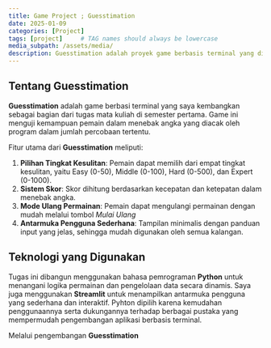 ```yaml
---
title: Game Project ; Guesstimation
date: 2025-01-09
categories: [Project]
tags: [project]     # TAG names should always be lowercase
media_subpath: /assets/media/
description: Guesstimation adalah proyek game berbasis terminal yang dirancang untuk mengasah logika dan kemampuan pemrograman dasar.
---
```

## Tentang Guesstimation
<b>Guesstimation</b> adalah game berbasi terminal yang saya kembangkan sebagai bagian dari tugas mata kuliah di semester pertama. Game ini menguji kemampuan pemain dalam menebak angka yang diacak oleh program dalam jumlah percobaan tertentu.

Fitur utama dari <b>Guesstimation</b> meliputi:
1. <b>Pilihan Tingkat Kesulitan</b>: Pemain dapat memilih dari empat tingkat kesulitan, yaitu Easy (0-50), Middle (0-100), Hard (0-500), dan Expert (0-1000).
2. <b>Sistem Skor</b>: Skor dihitung berdasarkan kecepatan dan ketepatan dalam menebak angka.
3. <b>Mode Ulang Permainan</b>: Pemain dapat mengulangi permainan dengan mudah melalui tombol <i>Mulai Ulang</i>
4. <b>Antarmuka Pengguna Sederhana</b>: Tampilan minimalis dengan panduan input yang jelas, sehingga mudah digunakan oleh semua kalangan.

## Teknologi yang Digunakan
Tugas ini dibangun menggunakan bahasa pemrograman <b>Python</b> untuk menangani logika permainan dan pengelolaan data secara dinamis. Saya juga menggunakan <b>Streamlit</b> untuk menampilkan antarmuka pengguna yang sederhana dan interaktif. Pyhton dipilih karena kemudahan penggunaannya serta dukungannya terhadap berbagai pustaka yang mempermudah pengembangan aplikasi berbasis terminal.

Melalui pengembangan <b>Guesstimation</b>
